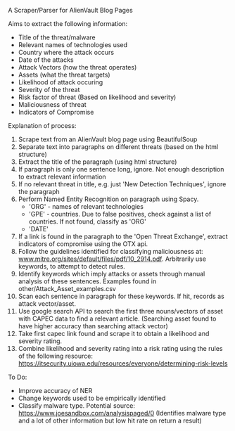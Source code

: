 A Scraper/Parser for AlienVault Blog Pages

Aims to extract the following information: 
 - Title of the threat/malware
 - Relevant names of technologies used
 - Country where the attack occurs
 - Date of the attacks
 - Attack Vectors (how the threat operates)
 - Assets (what the threat targets)
 - Likelihood of attack occuring
 - Severity of the threat
 - Risk factor of threat (Based on likelihood and severity)
 - Maliciousness of threat
 - Indicators of Compromise

Explanation of process:
1. Scrape text from an AlienVault blog page using BeautifulSoup
2. Separate text into paragraphs on different threats (based on the html structure)
3. Extract the title of the paragraph (using html structure)
4. If paragraph is only one sentence long, ignore. Not enough description to extract relevant information
5. If no relevant threat in title, e.g. just 'New Detection Techniques', ignore the paragraph
6. Perform Named Entity Recognition on paragraph using Spacy. 
   - 'ORG' - names of relevant technologies
   - 'GPE' - countries. Due to false positives, check against a list of countries. If not found, classify as 'ORG'
   - 'DATE'
7. If a link is found in the paragraph to the 'Open Threat Exchange', extract indicators of compromise using the OTX api. 
8. Follow the guidelines identified for classifying maliciousness at: www.mitre.org/sites/default/files/pdf/10_2914.pdf. Arbitrarily use keywords, to attempt to detect rules. 
9. Identify keywords which imply attacks or assets through manual analysis of these sentences. Examples found in other/Attack_Asset_examples.csv
10. Scan each sentence in paragraph for these keywords. If hit, records as attack vector/asset. 
11. Use google search API to search the first three nouns/vectors of asset with CAPEC data to find a relevant article. (Searching asset found to have higher accuracy than searching attack vector)
12. Take first capec link found and scrape it to obtain a likelihood and severity rating. 
13. Combine likelihood and severity rating into a risk rating using the rules of the following resource: https://itsecurity.uiowa.edu/resources/everyone/determining-risk-levels

To Do:
 - Improve accuracy of NER
 - Change keywords used to be empirically identified
 - Classify malware type. Potential source: https://www.joesandbox.com/analysispaged/0 (Identifies malware type and a lot of other information but low hit rate on return a result)